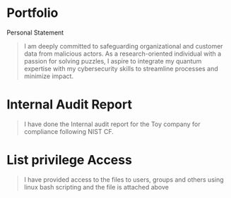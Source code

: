 # Portfolio
<h> Personal Statement </h>
> I am deeply committed to safeguarding organizational and customer data from malicious actors. As a research-oriented individual with a passion for solving puzzles, I aspire to integrate my quantum expertise with my cybersecurity skills to streamline processes and minimize impact.
<h1>Internal Audit Report</h1>

>I have done the Internal audit report for the Toy company for compliance following NIST CF.

<h1>List privilege Access</h1>

>I have provided access to the files to users, groups and others using linux bash scripting and the file is attached above
